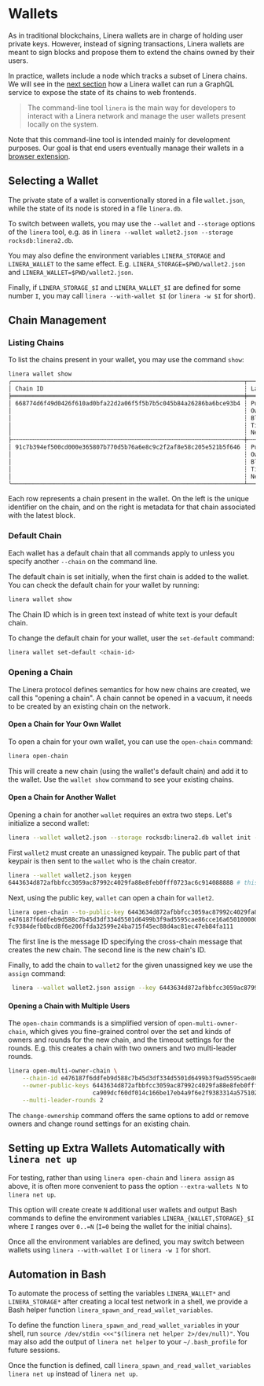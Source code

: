 # Wallets

As in traditional blockchains, Linera wallets are in charge of holding user private keys. However, instead of signing transactions, Linera wallets are meant to sign blocks and propose them to extend the chains owned by their users.

In practice, wallets include a node which tracks a subset of Linera chains. We will see in the [next section](node\_service.md) how a Linera wallet can run a GraphQL service to expose the state of its chains to web frontends.

> The command-line tool `linera` is the main way for developers to interact with a Linera network and manage the user wallets present locally on the system.

Note that this command-line tool is intended mainly for development purposes. Our goal is that end users eventually manage their wallets in a [browser extension](../../developer-manual/core\_concepts/overview.html#web3-sdk).

## Selecting a Wallet

The private state of a wallet is conventionally stored in a file `wallet.json`, while the state of its node is stored in a file `linera.db`.

To switch between wallets, you may use the `--wallet` and `--storage` options of the `linera` tool, e.g. as in `linera --wallet wallet2.json --storage rocksdb:linera2.db`.

You may also define the environment variables `LINERA_STORAGE` and `LINERA_WALLET` to the same effect. E.g. `LINERA_STORAGE=$PWD/wallet2.json` and `LINERA_WALLET=$PWD/wallet2.json`.

Finally, if `LINERA_STORAGE_$I` and `LINERA_WALLET_$I` are defined for some number `I`, you may call `linera --with-wallet $I` (or `linera -w $I` for short).

## Chain Management

### Listing Chains

To list the chains present in your wallet, you may use the command `show`:

```bash
linera wallet show
╭──────────────────────────────────────────────────────────────────┬──────────────────────────────────────────────────────────────────────────────────────╮
│ Chain ID                                                         ┆ Latest Block                                                                         │
╞══════════════════════════════════════════════════════════════════╪══════════════════════════════════════════════════════════════════════════════════════╡
│ 668774d6f49d0426f610ad0bfa22d2a06f5f5b7b5c045b84a26286ba6bce93b4 ┆ Public Key:         3812c2bf764e905a3b130a754e7709fe2fc725c0ee346cb15d6d261e4f30b8f1 │
│                                                                  ┆ Owner:              c9a538585667076981abfe99902bac9f4be93714854281b652d07bb6d444cb76 │
│                                                                  ┆ Block Hash:         -                                                                │
│                                                                  ┆ Timestamp:          2023-04-10 13:52:20.820840                                       │
│                                                                  ┆ Next Block Height:  0                                                                │
├╌╌╌╌╌╌╌╌╌╌╌╌╌╌╌╌╌╌╌╌╌╌╌╌╌╌╌╌╌╌╌╌╌╌╌╌╌╌╌╌╌╌╌╌╌╌╌╌╌╌╌╌╌╌╌╌╌╌╌╌╌╌╌╌╌╌┼╌╌╌╌╌╌╌╌╌╌╌╌╌╌╌╌╌╌╌╌╌╌╌╌╌╌╌╌╌╌╌╌╌╌╌╌╌╌╌╌╌╌╌╌╌╌╌╌╌╌╌╌╌╌╌╌╌╌╌╌╌╌╌╌╌╌╌╌╌╌╌╌╌╌╌╌╌╌╌╌╌╌╌╌╌╌┤
│ 91c7b394ef500cd000e365807b770d5b76a6e8c9c2f2af8e58c205e521b5f646 ┆ Public Key:         29c19718a26cb0d5c1d28102a2836442f53e3184f33b619ff653447280ccba1a │
│                                                                  ┆ Owner:              efe0f66451f2f15c33a409dfecdf76941cf1e215c5482d632c84a2573a1474e8 │
│                                                                  ┆ Block Hash:         51605cad3f6a210183ac99f7f6ef507d0870d0c3a3858058034cfc0e3e541c13 │
│                                                                  ┆ Timestamp:          2023-04-10 13:52:21.885221                                       │
│                                                                  ┆ Next Block Height:  1                                                                │
╰──────────────────────────────────────────────────────────────────┴──────────────────────────────────────────────────────────────────────────────────────╯

```

Each row represents a chain present in the wallet. On the left is the unique identifier on the chain, and on the right is metadata for that chain associated with the latest block.

### Default Chain

Each wallet has a default chain that all commands apply to unless you specify another `--chain` on the command line.

The default chain is set initially, when the first chain is added to the wallet. You can check the default chain for your wallet by running:

```bash
linera wallet show
```

The Chain ID which is in green text instead of white text is your default chain.

To change the default chain for your wallet, user the `set-default` command:

```bash
linera wallet set-default <chain-id>
```

### Opening a Chain

The Linera protocol defines semantics for how new chains are created, we call this "opening a chain". A chain cannot be opened in a vacuum, it needs to be created by an existing chain on the network.

#### Open a Chain for Your Own Wallet

To open a chain for your own wallet, you can use the `open-chain` command:

```bash
linera open-chain
```

This will create a new chain (using the wallet's default chain) and add it to the wallet. Use the `wallet show` command to see your existing chains.

#### Open a Chain for Another Wallet

Opening a chain for another `wallet` requires an extra two steps. Let's initialize a second wallet:

```bash
linera --wallet wallet2.json --storage rocksdb:linera2.db wallet init --genesis target/debug/genesis.json
```

First `wallet2` must create an unassigned keypair. The public part of that keypair is then sent to the `wallet` who is the chain creator.

```bash
linera --wallet wallet2.json keygen
6443634d872afbbfcc3059ac87992c4029fa88e8feb0fff0723ac6c914088888 # this is the public key for the unassigned keypair
```

Next, using the public key, `wallet` can open a chain for `wallet2`.

```bash
linera open-chain --to-public-key 6443634d872afbbfcc3059ac87992c4029fa88e8feb0fff0723ac6c914088888
e476187f6ddfeb9d588c7b45d3df334d5501d6499b3f9ad5595cae86cce16a65010000000000000000000000
fc9384defb0bcd8f6e206ffda32599e24ba715f45ec88d4ac81ec47eb84fa111
```

The first line is the message ID specifying the cross-chain message that creates the new chain. The second line is the new chain's ID.

Finally, to add the chain to `wallet2` for the given unassigned key we use the `assign` command:

```bash
 linera --wallet wallet2.json assign --key 6443634d872afbbfcc3059ac87992c4029fa88e8feb0fff0723ac6c914088888 --message-id e476187f6ddfeb9d588c7b45d3df334d5501d6499b3f9ad5595cae86cce16a65010000000000000000000000
```

#### Opening a Chain with Multiple Users

The `open-chain` commands is a simplified version of `open-multi-owner-chain`, which gives you fine-grained control over the set and kinds of owners and rounds for the new chain, and the timeout settings for the rounds. E.g. this creates a chain with two owners and two multi-leader rounds.

```bash
linera open-multi-owner-chain \
    --chain-id e476187f6ddfeb9d588c7b45d3df334d5501d6499b3f9ad5595cae86cce16a65010000000000000000000000 \
    --owner-public-keys 6443634d872afbbfcc3059ac87992c4029fa88e8feb0fff0723ac6c914088888 \
                        ca909dcf60df014c166be17eb4a9f6e2f9383314a57510206a54cd841ade455e \
    --multi-leader-rounds 2
```

The `change-ownership` command offers the same options to add or remove owners and change round settings for an existing chain.

## Setting up Extra Wallets Automatically with `linera net up`

For testing, rather than using `linera open-chain` and `linera assign` as above, it is often more convenient to pass the option `--extra-wallets N` to `linera net up`.

This option will create create `N` additional user wallets and output Bash commands to define the environment variables `LINERA_{WALLET,STORAGE}_$I` where `I` ranges over `0..=N` (`I=0` being the wallet for the initial chains).

Once all the environment variables are defined, you may switch between wallets using `linera --with-wallet I` or `linera -w I` for short.

## Automation in Bash

To automate the process of setting the variables `LINERA_WALLET*` and `LINERA_STORAGE*` after creating a local test network in a shell, we provide a Bash helper function `linera_spawn_and_read_wallet_variables`.

To define the function `linera_spawn_and_read_wallet_variables` in your shell, run `source /dev/stdin <<<"$(linera net helper 2>/dev/null)"`. You may also add the output of `linera net helper` to your `~/.bash_profile` for future sessions.

Once the function is defined, call `linera_spawn_and_read_wallet_variables linera net up` instead of `linera net up`.
